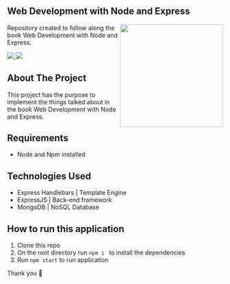 ## Web Development with Node and Express

<a><img  width="240"  align="right"  src="https://user-images.githubusercontent.com/11978772/40430986-a0eb7b92-5e63-11e8-80eb-43fe07f664a6.png"></a>

Repository created to follow along the book Web Development with Node and Express.

<a  href="https://www.linkedin.com/in/bruno-silveira22/">

<img  src="https://img.shields.io/badge/LinkedIn-0077B5?style=for-the-badge&logo=linkedin&logoColor=white">

</a>

<a  href="https://github.com/brunosm16">

<img  src="https://img.shields.io/badge/GitHub-100000?style=for-the-badge&logo=github&logoColor=white">

</a>

<br/>

## About The Project

This project has the purpose to implement the things talked about in the book Web Development with Node and Express.

## Requirements

- Node and Npm installed

## Technologies Used

- Express Handlebars | Template Engine
- ExpressJS | Back-end framework
- MongoDB | NoSQL Database

## How to run this application

1. Clone this repo
2. On the root directory run `npm i ` to install the dependencies
3. Run `npm start` to run application

Thank you 💜
